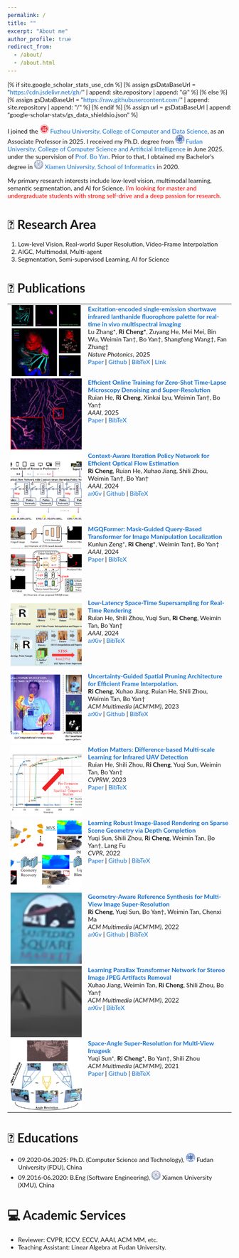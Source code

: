 ```yaml
---
permalink: /
title: ""
excerpt: "About me"
author_profile: true
redirect_from: 
  - /about/
  - /about.html
---
```


{% if site.google_scholar_stats_use_cdn %}
{% assign gsDataBaseUrl = "https://cdn.jsdelivr.net/gh/" | append: site.repository | append: "@" %}
{% else %}
{% assign gsDataBaseUrl = "https://raw.githubusercontent.com/" | append: site.repository | append: "/" %}
{% endif %}
{% assign url = gsDataBaseUrl | append: "google-scholar-stats/gs_data_shieldsio.json" %}
<span class='anchor' id='about-me'></span>

I joined the <img src="/files/fzu.png" alt="NUS" width="20" height="20"> [Fuzhou University, College of Computer and Data Science](https://ccds.fzu.edu.cn/info/1203/11292.htm), as an Associate Professor in 2025. I received my Ph.D. degree from <img src="/files/fdu.png" alt="NUS" width="20" height="20"> [Fudan University, College of Computer Science and Artificial Intelligence](https://cs.fudan.edu.cn/main.htm) in June 2025, under the supervision of [Prof. Bo Yan](https://dml.fudan.edu.cn/87/22/c35294a427810/page.htm). Prior to that, I obtained my Bachelor's degree in <img src="/files/xmu.png" alt="NUS" width="20" height="20"> [Xiamen University, School of Informatics](https://informatics.xmu.edu.cn/) in 2020. 

My primary research interests include low-level vision, multimodal learning, semantic segmentation, and AI for Science. <span style="color:red"> I'm looking for master and undergraduate students with strong self-drive and a deep passion for research.</span>

# 📜 Research Area
1. Low-level Vision, Real-world Super Resolution, Video-Frame Interpolation
2. AIGC, Multimodal, Multi-agent
3. Segmentation, Semi-supervised Learning, AI for Science


# 📝 Publications
<style type="text/css">
    /* Color scheme stolen from Sergey Karayev */
    a {
    color: #1772d0;
    text-decoration:none !important;
    }
    a:focus, a:hover {
    color: #f09228;
    text-decoration:none !important;
    }
    table,td,th,tr{
    	border:none !important;
    }
    body,td,th,tr,p,a {
    font-family: 'Lato', Verdana, Helvetica, sans-serif;
    font-size: 14px
    }
    strong {
    font-family: 'Lato', Verdana, Helvetica, sans-serif;
    font-size: 14px;
    }
    heading {
    font-family: 'Lato', Verdana, Helvetica, sans-serif;
    font-size: 22px;
    }
    papertitle {
    font-family: 'Lato', Verdana, Helvetica, sans-serif;
    font-size: 14px;
    font-weight: 700
    }
    papertitle_just {
    font-family: 'Lato', Verdana, Helvetica, sans-serif;
    font-size: 14px;
    font-weight: 700;
    text-align: justify
    }
    name {
    font-family: 'Lato', Verdana, Helvetica, sans-serif;
    font-size: 32px;
    }
    .one
    {
    width: 160px;
    height: 160px;
    position: relative;
    }
    .two
    {
    width: 160px;
    height: 160px;
    position: absolute;
    transition: opacity .2s ease-in-out;
    -moz-transition: opacity .2s ease-in-out;
    -webkit-transition: opacity .2s ease-in-out;
    }
    .fade {
     transition: opacity .2s ease-in-out;
     -moz-transition: opacity .2s ease-in-out;
     -webkit-transition: opacity .2s ease-in-out;
    }
    span.highlight {
        background-color: #ffffd0;
    }
</style>
<!-- ################################  CONTENT START  ##################################################-->
<table width="100%" align="center" border="0" cellspacing="0" cellpadding="10">
<tbody>
<!-- ############################ Put your publications below this! ####################################-->

<!-- ###################################################################################################-->
<!-- Paper 10 EndmemberNet -->
<tr onmouseout="NP26_EndmemberNet_stop()" onmouseover="NP26_EndmemberNet_start()" >
<td width="20%">
<div class="one">
<div class="two" id = 'NP26_EndmemberNet_image'>
<img src="./files/NP26_EndmemberNet_after.png" style="width: 100%; aspect-ratio: 1 / 1; object-fit: cover;"></div>
<img src="./files/NP26_EndmemberNet_before.png" style="width: 100%; aspect-ratio: 1 / 1; object-fit: cover;">
</div>
<script type="text/javascript">
function NP26_EndmemberNet_start() {
document.getElementById('NP26_EndmemberNet_image').style.opacity = "1";
}
function NP26_EndmemberNet_stop() {
document.getElementById('NP26_EndmemberNet_image').style.opacity = "0";
}
NP26_EndmemberNet_stop()
</script>
</td>
<td valign="top" width="80%">
  <a href="https://www.nature.com/articles/s41566-025-01736-8">
    <papertitle_just>Excitation-encoded single-emission shortwave infrared lanthanide fluorophore palette for real-time in vivo multispectral imaging</papertitle_just>     
  </a>
  <br>
  Lu Zhang*, <strong>Ri Cheng*</strong>, Zuyang He, Mei Mei, Bin Wu, Weimin Tan†, Bo Yan†, Shangfeng Wang†, Fan Zhang†
  <br>
<em>Nature Photonics</em>, 2025 <br>
<a href="https://www.nature.com/articles/s41566-025-01736-8">Paper</a>
|
<a href="https://github.com/Orange066/EndmemberNet">Github</a>
| 
<a href="./files/NP26_EndmemberNet_bibtex.txt">BibTeX</a>
|
<a href="https://news.fudan.edu.cn/2025/0826/c1247a146475/page.htm">Link</a>  
<p></p>
</td>
</tr>
<!-- ###################################################################################################-->



<!-- ###################################################################################################-->
<!-- Paper 9 mdsr -->
<tr onmouseout="aaai25_mdsr_stop()" onmouseover="aaai25_mdsr_start()" >
<td width="20%">
<div class="one">
<div class="two" id = 'aaai25_mdsr_image'>
<img src="./files/aaai25_mdsr_after.png" style="width: 100%; aspect-ratio: 1 / 1; object-fit: cover;"></div>
<img src="./files/aaai25_mdsr_before.png" style="width: 100%; aspect-ratio: 1 / 1; object-fit: cover;">
</div>
<script type="text/javascript">
function aaai25_mdsr_start() {
document.getElementById('aaai25_mdsr_image').style.opacity = "1";
}
function aaai25_mdsr_stop() {
document.getElementById('aaai25_mdsr_image').style.opacity = "0";
}
aaai25_mdsr_stop()
</script>
</td>
<td valign="top" width="80%">
  <a href="https://ojs.aaai.org/index.php/AAAI/article/view/32354">
    <papertitle_just>Efficient Online Training for Zero-Shot Time-Lapse Microscopy Denoising and Super-Resolution</papertitle_just>     
  </a>
  <br>
  Ruian He, <strong>Ri Cheng</strong>, Xinkai Lyu, Weimin Tan†, Bo Yan†
  <br>
<em>AAAI</em>, 2025 <br>
<a href="https://ojs.aaai.org/index.php/AAAI/article/view/32354">Paper</a>
| 
<a href="./files/aaai25_mdsr_bibtex.txt">BibTeX</a>
<p></p>
</td>
</tr>
<!-- ###################################################################################################-->


<!-- ###################################################################################################-->
<!-- Paper 8 dynamic -->
<tr onmouseout="aaai24_dynamic_stop()" onmouseover="aaai24_dynamic_start()" >
<td width="20%">
<div class="one">
<div class="two" id = 'aaai24_dynamic_image'>
<img src="./files/aaai24_dynamic_after.png" style="width: 100%; aspect-ratio: 1 / 1; object-fit: cover;"></div>
<img src="./files/aaai24_dynamic_before.png" style="width: 100%; aspect-ratio: 1 / 1; object-fit: cover;">
</div>
<script type="text/javascript">
function aaai24_dynamic_start() {
document.getElementById('aaai24_dynamic_image').style.opacity = "1";
}
function aaai24_dynamic_stop() {
document.getElementById('aaai24_dynamic_image').style.opacity = "0";
}
aaai24_dynamic_stop()
</script>
</td>
<td valign="top" width="80%">
  <a href="https://arxiv.org/abs/2312.07180">
    <papertitle_just>Context-Aware Iteration Policy Network for Efficient Optical Flow Estimation</papertitle_just>     
  </a>
  <br>
  <strong>Ri Cheng</strong>, Ruian He, Xuhao Jiang, Shili Zhou, Weimin Tan†, Bo Yan†
  <br>
<em>AAAI</em>, 2024 <br>
<a href="https://arxiv.org/abs/2312.07180">arXiv</a>
|
<a href="https://github.com/Orange066/DFlow">Github</a>
| 
<a href="./files/aaai24_dynamic_bibtex.txt">BibTeX</a>
<p></p>
</td>
</tr>
<!-- ###################################################################################################-->


<!-- ###################################################################################################-->
<!-- Paper 7 MGQFormer -->
<tr onmouseout="aaai2024_MGQFormer_stop()" onmouseover="aaai2024_MGQFormer_start()" >
<td width="20%">
<div class="one">
<div class="two" id = 'aaai2024_MGQFormer_image'>
<img src="./files/aaai2024_MGQFormer_after.png" style="width: 100%; aspect-ratio: 1 / 1; object-fit: cover;"></div>
<img src="./files/aaai2024_MGQFormer_before.png" style="width: 100%; aspect-ratio: 1 / 1; object-fit: cover;">
</div>
<script type="text/javascript">
function aaai2024_MGQFormer_start() {
document.getElementById('aaai2024_MGQFormer_image').style.opacity = "1";
}
function aaai2024_MGQFormer_stop() {
document.getElementById('aaai2024_MGQFormer_image').style.opacity = "0";
}
aaai2024_MGQFormer_stop()
</script>
</td>
<td valign="top" width="80%">
  <a href="https://ojs.aaai.org/index.php/AAAI/article/view/28520">
    <papertitle_just>MGQFormer: Mask-Guided Query-Based Transformer for Image Manipulation Localization</papertitle_just>     
  </a>
  <br>
  Kunlun Zeng*, <strong>Ri Cheng*</strong>, Weimin Tan†, Bo Yan†
  <br>
<em>AAAI</em>, 2024 <br>
<a href="https://ojs.aaai.org/index.php/AAAI/article/view/28520">Paper</a>
| 
<a href="./files/aaai2024_MGQFormer_bibtex.txt">BibTeX</a>
<p></p>
</td>
</tr>
<!-- ###################################################################################################-->

<!-- ###################################################################################################-->
<!-- Paper 6 STSSNet -->
<tr onmouseout="aaai2024_STSSNet_stop()" onmouseover="aaai2024_STSSNet_start()" >
<td width="20%">
<div class="one">
<div class="two" id = 'aaai2024_STSSNet_image'>
<img src="./files/aaai2024_STSSNet_after.png" style="width: 100%; aspect-ratio: 1 / 1; object-fit: cover;"></div>
<img src="./files/aaai2024_STSSNet_before.png" style="width: 100%; aspect-ratio: 1 / 1; object-fit: cover;">
</div>
<script type="text/javascript">
function aaai2024_STSSNet_start() {
document.getElementById('aaai2024_STSSNet_image').style.opacity = "1";
}
function aaai2024_STSSNet_stop() {
document.getElementById('aaai2024_STSSNet_image').style.opacity = "0";
}
aaai2024_STSSNet_stop()
</script>
</td>
<td valign="top" width="80%">
  <a href="https://arxiv.org/abs/2312.10890">
    <papertitle_just>Low-Latency Space-Time Supersampling for Real-Time Rendering</papertitle_just>     
  </a>
  <br>
  Ruian He, Shili Zhou, Yuqi Sun, <strong>Ri Cheng</strong>, Weimin Tan, Bo Yan†
  <br>
<em>AAAI</em>, 2024 <br>
<a href="https://arxiv.org/abs/2312.10890">arXiv</a>
|
<a href="./files/aaai2024_STSSNet_bibtex.txt">BibTeX</a>
<p></p>
</td>
</tr>
<!-- ###################################################################################################-->

<!-- ###################################################################################################-->
<!-- Paper 5 UGSP -->
<tr onmouseout="mm23_UGSP_stop()" onmouseover="mm23_UGSP_start()" >
<td width="20%">
<div class="one">
<div class="two" id = 'mm23_UGSP_image'>
<img src="./files/mm23_UGSP_after.png" style="width: 100%; aspect-ratio: 1 / 1; object-fit: cover;"></div>
<img src="./files/mm23_UGSP_before.png" style="width: 100%; aspect-ratio: 1 / 1; object-fit: cover;">
</div>
<script type="text/javascript">
function mm23_UGSP_start() {
document.getElementById('mm23_UGSP_image').style.opacity = "1";
}
function mm23_UGSP_stop() {
document.getElementById('mm23_UGSP_image').style.opacity = "0";
}
mm23_UGSP_stop()
</script>
</td>
<td valign="top" width="80%">
  <a href="https://arxiv.org/abs/2307.16555">
    <papertitle_just>Uncertainty-Guided Spatial Pruning Architecture for Efficient Frame Interpolation.</papertitle_just>     
  </a>
  <br>
  <strong>Ri Cheng</strong>, Xuhao Jiang, Ruian He, Shili Zhou, Weimin Tan, Bo Yan†
  <br>
<em>ACM Multimedia (ACM'MM)</em>, 2023 <br>
<a href="https://arxiv.org/abs/2307.16555">arXiv</a>
|
<a href="https://github.com/Orange066/UGSP_Models">Github</a>
| 
<a href="./files/mm23_UGSP_bibtex.txt">BibTeX</a>
<p></p>
</td>
</tr>
<!-- ###################################################################################################-->


<!-- ###################################################################################################-->
<!-- Paper 4 PosterCraft -->
<tr onmouseout="cvprw23_mm_stop()" onmouseover="cvprw23_mm_start()" >
<td width="20%">
<div class="one">
<div class="two" id = 'cvprw23_mm_image'>
<img src="./files/cvprw23_mm_after.png" style="width: 100%; aspect-ratio: 1 / 1; object-fit: cover;"></div>
<img src="./files/cvprw23_mm_before.png" style="width: 100%; aspect-ratio: 1 / 1; object-fit: cover;">
</div>
<script type="text/javascript">
function cvprw23_mm_start() {
document.getElementById('cvprw23_mm_image').style.opacity = "1";
}
function cvprw23_mm_stop() {
document.getElementById('cvprw23_mm_image').style.opacity = "0";
}
cvprw23_mm_stop()
</script>
</td>
<td valign="top" width="80%">
  <a href="https://ieeexplore.ieee.org/abstract/document/10208894">
    <papertitle_just>Motion Matters: Difference-based Multi-scale Learning for Infrared UAV Detection</papertitle_just>     
  </a>
  <br>
  Ruian He, Shili Zhou, <strong>Ri Cheng</strong>, Yuqi Sun, Weimin Tan, Bo Yan†
  <br>
<em>CVPRW</em>, 2023 <br>
<a href="https://ieeexplore.ieee.org/abstract/document/10208894">Paper</a>
| 
<a href="./files/cvprw23_mm_bibtex.txt">BibTeX</a>
<p></p>
</td>
</tr>
<!-- ###################################################################################################-->


<!-- ###################################################################################################-->
<!-- Paper 3 IBR -->
<tr onmouseout="cvpr22_IBR_stop()" onmouseover="cvpr22_IBR_start()" >
<td width="20%">
<div class="one">
<div class="two" id = 'cvpr22_IBR_image'>
<img src="./files/cvpr22_IBR_after.png" style="width: 100%; aspect-ratio: 1 / 1; object-fit: cover;"></div>
<img src="./files/cvpr22_IBR_before.png" style="width: 100%; aspect-ratio: 1 / 1; object-fit: cover;">
</div>
<script type="text/javascript">
function cvpr22_IBR_start() {
document.getElementById('cvpr22_IBR_image').style.opacity = "1";
}
function cvpr22_IBR_stop() {
document.getElementById('cvpr22_IBR_image').style.opacity = "0";
}
cvpr22_IBR_stop()
</script>
</td>
<td valign="top" width="80%">
  <a href="https://openaccess.thecvf.com/content/CVPR2022/html/Sun_Learning_Robust_Image-Based_Rendering_on_Sparse_Scene_Geometry_via_Depth_CVPR_2022_paper.html">
    <papertitle_just>Learning Robust Image-Based Rendering on Sparse Scene Geometry via Depth Completion</papertitle_just>     
  </a>
  <br>
  Yuqi Sun, Shili Zhou, <strong>Ri Cheng</strong>, Weimin Tan, Bo Yan†, Lang Fu
  <br>
<em>CVPR</em>, 2022 <br>
<a href="https://openaccess.thecvf.com/content/CVPR2022/html/Sun_Learning_Robust_Image-Based_Rendering_on_Sparse_Scene_Geometry_via_Depth_CVPR_2022_paper.html">Paper</a>
|
<a href="https://github.com/Jonlysun/SIBRNet">Github</a>
| 
<a href="./files/cvpr22_IBR_bibtex.txt">BibTeX</a>
<p></p>
</td>
</tr>
<!-- ###################################################################################################-->


<!-- ###################################################################################################-->
<!-- Paper 2 PosterCraft -->
<tr onmouseout="mm21_MVSRnet_stop()" onmouseover="mm21_MVSRnet_start()" >
<td width="20%">
<div class="one">
<div class="two" id = 'mm21_MVSRnet_image'>
<img src="./files/mm21_MVSRnet_after.png" style="width: 100%; aspect-ratio: 1 / 1; object-fit: cover;"></div>
<img src="./files/mm21_MVSRnet_before.png" style="width: 100%; aspect-ratio: 1 / 1; object-fit: cover;">
</div>
<script type="text/javascript">
function mm21_MVSRnet_start() {
document.getElementById('mm21_MVSRnet_image').style.opacity = "1";
}
function mm21_MVSRnet_stop() {
document.getElementById('mm21_MVSRnet_image').style.opacity = "0";
}
mm21_MVSRnet_stop()
</script>
</td>
<td valign="top" width="80%">
  <a href="https://arxiv.org/abs/2207.08601">
    <papertitle_just>Geometry-Aware Reference Synthesis for Multi-View Image Super-Resolution</papertitle_just>     
  </a>
  <br>
  <strong>Ri Cheng</strong>, Yuqi Sun, Bo Yan†, Weimin Tan, Chenxi Ma
  <br>
<em>ACM Multimedia (ACM'MM)</em>, 2022 <br>
<a href="https://arxiv.org/abs/2207.08601">arXiv</a>
|
<a href="https://github.com/Orange066/MVSR">Github</a>
| 
<a href="./files/mm21_MVSRnet_bibtex.txt">BibTeX</a>
<p></p>
</td>
</tr>
<!-- ###################################################################################################-->

<!-- ###################################################################################################-->
<!-- Paper 1 SIJAR -->
<tr onmouseout="mm22_SIJAR_stop()" onmouseover="mm22_SIJAR_start()" >
<td width="20%">
<div class="one">
<div class="two" id = 'mm22_SIJAR_image'>
<img src="./files/mm22_SIJAR_after.png" style="width: 100%; aspect-ratio: 1 / 1; object-fit: cover;"></div>
<img src="./files/mm22_SIJAR_before.png" style="width: 100%; aspect-ratio: 1 / 1; object-fit: cover;">
</div>
<script type="text/javascript">
function mm22_SIJAR_start() {
document.getElementById('mm22_SIJAR_image').style.opacity = "1";
}
function mm22_SIJAR_stop() {
document.getElementById('mm22_SIJAR_image').style.opacity = "0";
}
mm22_SIJAR_stop()
</script>
</td>
<td valign="top" width="80%">
  <a href="https://arxiv.org/pdf/2207.07335">
    <papertitle_just>Learning Parallax Transformer Network for Stereo Image JPEG Artifacts Removal</papertitle_just>     
  </a>
  <br>
  Xuhao Jiang, Weimin Tan, <strong>Ri Cheng</strong>, Shili Zhou, Bo Yan†
  <br>
<em>ACM Multimedia (ACM'MM)</em>, 2022 <br>
<a href="https://arxiv.org/pdf/2207.07335">arXiv</a>
|
<a href="./files/mm22_SIJAR_bibtex.txt">BibTeX</a> 
<p></p>
</td>
</tr>
<!-- ###################################################################################################-->

<!-- ###################################################################################################-->
<!-- Paper 0 SASR -->
<tr onmouseout="mm21_SASR_stop()" onmouseover="mm21_SASR_start()" >
<td width="20%">
<div class="one">
<div class="two" id = 'mm21_SASR_image'>
<img src="./files/mm21_SASR_after.png" style="width: 100%; aspect-ratio: 1 / 1; object-fit: cover;"></div>
<img src="./files/mm21_SASR_before.png" style="width: 100%; aspect-ratio: 1 / 1; object-fit: cover;">
</div>
<script type="text/javascript">
function mm21_SASR_start() {
document.getElementById('mm21_SASR_image').style.opacity = "1";
}
function mm21_SASR_stop() {
document.getElementById('mm21_SASR_image').style.opacity = "0";
}
mm21_SASR_stop()
</script>
</td>
<td valign="top" width="80%">
  <a href="https://dl.acm.org/doi/abs/10.1145/3474085.3475244">
    <papertitle_just>Space-Angle Super-Resolution for Multi-View Imagesk</papertitle_just>     
  </a>
  <br>
  Yuqi Sun*, <strong>Ri Cheng*</strong>, Bo Yan†, Shili Zhou
  <br>
<em>ACM Multimedia (ACM'MM)</em>, 2021 <br>
<a href="https://dl.acm.org/doi/abs/10.1145/3474085.3475244">Paper</a>
|
<a href="https://github.com/Jonlysun/SASRNet">Github</a>
| 
<a href="./files/mm21_SASR_bibtex.txt">BibTeX</a>

<p></p>
</td>
</tr>
<!-- ###################################################################################################-->


    

<!-- ############################ Put your publications above this! ####################################-->
</tbody></table>

# 🏫 Educations
- 09.2020-06.2025: Ph.D. (Computer Science and Technology), <img src="/files/fdu.png" alt="FDU" width="20" height="20"> Fudan University (FDU), China 
- 09.2016-06.2020: B.Eng (Software Engineering), <img src="/files/xmu.png" alt="XMU" width="20" height="20"> Xiamen University (XMU), China


# 💻 Academic Services

- Reviewer: CVPR, ICCV, ECCV, AAAI, ACM MM, etc.
- Teaching Assistant: Linear Algebra at Fudan University.






